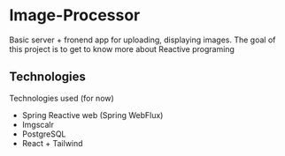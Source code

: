 # Image-Processor


Basic server + fronend app for uploading, displaying images. The goal of this project is to get to know more about Reactive programing

## Technologies

Technologies used (for now)

 - Spring Reactive web (Spring WebFlux)
 - Imgscalr
 - PostgreSQL
 - React + Tailwind
